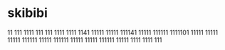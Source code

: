 # skibibi
11
111
1111
111
111
1111
1111
1141
11111
11111
111141
11111
111111
1111101
11111
11111
11111
111111
11111
111111
11111
11111
111111
11111
1111
1111
111
